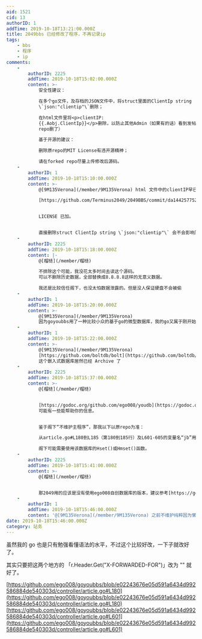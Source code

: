 ```yaml
---
aid: 1521
cid: 13
authorID: 1
addTime: 2019-10-18T13:21:00.000Z
title: 2049bbs 已经修改了程序，不再记录ip
tags:
    - bbs
    - 程序
    - ip
comments:
    -
        authorID: 2225
        addTime: 2019-10-18T15:02:00.000Z
        content: >-
            安全性建议：  

            在多个go文件，及存档的JSON文件中，将struct里面的ClientIp string
            \`json:"clientip"\`删除；  

            在html文件里将<p>clientIP:
            {{.Aobj.ClientIp}}</p>删除，以防止其他Admin（如果有的话）看到发帖人IP地址。（刚看到这个已经在forked
            repo删了）  

            基于开源的建议：  

            删除原repo的MIT License有违开源精神；  

            请在forked repo尽量上传修改后源码。
    -
        authorID: 1
        addTime: 2019-10-18T15:10:00.000Z
        content: >-
            @[9M135Verona](/member/9M135Verona) html 文件中的clientIP早已删除了。  

            [https://github.com/Terminus2049/2049BBS/commit/da144257752811c1fc5e312eccaeebc517218bef](https://github.com/Terminus2049/2049BBS/commit/da144257752811c1fc5e312eccaeebc517218bef)


            LICENSE 已加。


            直接删除struct ClientIp string \`json:"clientip"\` 会不会影响历史数据的数据库兼容？
    -
        authorID: 2225
        addTime: 2019-10-18T15:18:00.000Z
        content: |-
            @[榴梿](/member/榴梿)

            不排除这个可能，我没花太多时间去读这个源码。  
            可以不删除历史数据，全部替换成8.8.8.8这样的无意义数据。

            我还是比较信任阁下，也没太怕数据泄露的。但是没人保证硬盘不会被偷
    -
        authorID: 1
        addTime: 2019-10-18T15:20:00.000Z
        content: >-
            @[9M135Verona](/member/9M135Verona)
            因为goyoubbs用了一种比较小众的基于go的微型数据库，我的go又属于刚开始读懂语法的水平，我都不知道怎么操作那个什么神奇的数据库……那我这段时间再研究下……
    -
        authorID: 1
        addTime: 2019-10-18T15:22:00.000Z
        content: >-
            @[9M135Verona](/member/9M135Verona)
            [https://github.com/boltdb/bolt](https://github.com/boltdb/bolt)
            这个嵌入式数据库居然已经 Archive 了
    -
        authorID: 2225
        addTime: 2019-10-18T15:37:00.000Z
        content: >-
            @[榴梿](/member/榴梿)


            [https://godoc.org/github.com/ego008/youdb](https://godoc.org/github.com/ego008/youdb)
            可能有一些能帮助你的信息。


            鉴于阁下“不维护主程序”，那我以下以原repo为准：  

            从article.go#L180到L185（第180到185行）及L601-605的变量名“jb”用法，推测ip以hash保存。  

            阁下可能需要使用该数据库的Hset()或Hmset()函数。
    -
        authorID: 2225
        addTime: 2019-10-18T15:41:00.000Z
        content: >-
            @[榴梿](/member/榴梿)


            那2049用的应该是没有使用ego008自创数据库的版本，建议参考[https://godoc.org/github.com/boltdb/bolt](https://godoc.org/github.com/boltdb/bolt)
    -
        authorID: 1
        addTime: 2019-10-18T15:46:00.000Z
        content: '@[9M135Verona](/member/9M135Verona) 之前不维护纯粹因为懒……现在不得不维护了。'
date: 2019-10-18T15:46:00.000Z
category: 站务
---
```


虽然我的 go 也是只有勉强看懂语法的水平，不过这个比较好改，一下子就改好了。

其实只要把这两个地方的 「r.Header.Get("X-FORWARDED-FOR")」改为 "" 就好了。

[https://github.com/ego008/goyoubbs/blob/e02243676e05d591a6434d992586884de540303d/controller/article.go#L180](https://github.com/ego008/goyoubbs/blob/e02243676e05d591a6434d992586884de540303d/controller/article.go#L180)  
[https://github.com/ego008/goyoubbs/blob/e02243676e05d591a6434d992586884de540303d/controller/article.go#L601](https://github.com/ego008/goyoubbs/blob/e02243676e05d591a6434d992586884de540303d/controller/article.go#L601)
